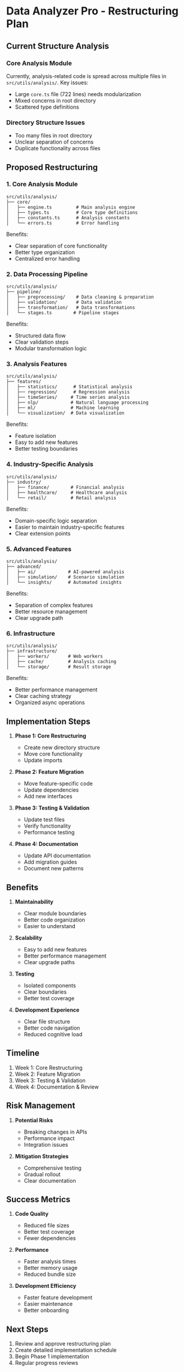 # Data Analyzer Pro - Restructuring Plan

## Current Structure Analysis

### Core Analysis Module
Currently, analysis-related code is spread across multiple files in `src/utils/analysis/`. Key issues:
- Large `core.ts` file (722 lines) needs modularization
- Mixed concerns in root directory
- Scattered type definitions

### Directory Structure Issues
- Too many files in root directory
- Unclear separation of concerns
- Duplicate functionality across files

## Proposed Restructuring

### 1. Core Analysis Module
```
src/utils/analysis/
├── core/
│   ├── engine.ts         # Main analysis engine
│   ├── types.ts          # Core type definitions
│   ├── constants.ts      # Analysis constants
│   └── errors.ts         # Error handling
```
Benefits:
- Clear separation of core functionality
- Better type organization
- Centralized error handling

### 2. Data Processing Pipeline
```
src/utils/analysis/
├── pipeline/
│   ├── preprocessing/    # Data cleaning & preparation
│   ├── validation/       # Data validation
│   ├── transformation/   # Data transformations
│   └── stages.ts        # Pipeline stages
```
Benefits:
- Structured data flow
- Clear validation steps
- Modular transformation logic

### 3. Analysis Features
```
src/utils/analysis/
├── features/
│   ├── statistics/      # Statistical analysis
│   ├── regression/      # Regression analysis
│   ├── timeSeries/     # Time series analysis
│   ├── nlp/            # Natural language processing
│   ├── ml/             # Machine learning
│   └── visualization/  # Data visualization
```
Benefits:
- Feature isolation
- Easy to add new features
- Better testing boundaries

### 4. Industry-Specific Analysis
```
src/utils/analysis/
├── industry/
│   ├── finance/        # Financial analysis
│   ├── healthcare/     # Healthcare analysis
│   └── retail/         # Retail analysis
```
Benefits:
- Domain-specific logic separation
- Easier to maintain industry-specific features
- Clear extension points

### 5. Advanced Features
```
src/utils/analysis/
├── advanced/
│   ├── ai/            # AI-powered analysis
│   ├── simulation/    # Scenario simulation
│   └── insights/      # Automated insights
```
Benefits:
- Separation of complex features
- Better resource management
- Clear upgrade path

### 6. Infrastructure
```
src/utils/analysis/
├── infrastructure/
│   ├── workers/       # Web workers
│   ├── cache/         # Analysis caching
│   └── storage/       # Result storage
```
Benefits:
- Better performance management
- Clear caching strategy
- Organized async operations

## Implementation Steps

1. **Phase 1: Core Restructuring**
   - Create new directory structure
   - Move core functionality
   - Update imports

2. **Phase 2: Feature Migration**
   - Move feature-specific code
   - Update dependencies
   - Add new interfaces

3. **Phase 3: Testing & Validation**
   - Update test files
   - Verify functionality
   - Performance testing

4. **Phase 4: Documentation**
   - Update API documentation
   - Add migration guides
   - Document new patterns

## Benefits

1. **Maintainability**
   - Clear module boundaries
   - Better code organization
   - Easier to understand

2. **Scalability**
   - Easy to add new features
   - Better performance management
   - Clear upgrade paths

3. **Testing**
   - Isolated components
   - Clear boundaries
   - Better test coverage

4. **Development Experience**
   - Clear file structure
   - Better code navigation
   - Reduced cognitive load

## Timeline

1. Week 1: Core Restructuring
2. Week 2: Feature Migration
3. Week 3: Testing & Validation
4. Week 4: Documentation & Review

## Risk Management

1. **Potential Risks**
   - Breaking changes in APIs
   - Performance impact
   - Integration issues

2. **Mitigation Strategies**
   - Comprehensive testing
   - Gradual rollout
   - Clear documentation

## Success Metrics

1. **Code Quality**
   - Reduced file sizes
   - Better test coverage
   - Fewer dependencies

2. **Performance**
   - Faster analysis times
   - Better memory usage
   - Reduced bundle size

3. **Development Efficiency**
   - Faster feature development
   - Easier maintenance
   - Better onboarding

## Next Steps

1. Review and approve restructuring plan
2. Create detailed implementation schedule
3. Begin Phase 1 implementation
4. Regular progress reviews